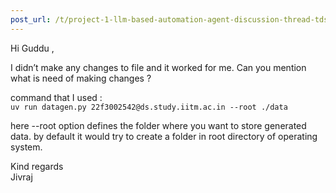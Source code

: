 ```yaml
---
post_url: /t/project-1-llm-based-automation-agent-discussion-thread-tds-jan-2025/164277/8
---
```

Hi Guddu ,

I didn’t make any changes to file and it worked for me. Can you mention what is need of making changes ?

command that I used :  
`uv run datagen.py 22f3002542@ds.study.iitm.ac.in --root ./data`

here --root option defines the folder where you want to store generated data. by default it would try to create a folder in root directory of operating system.

Kind regards  
Jivraj